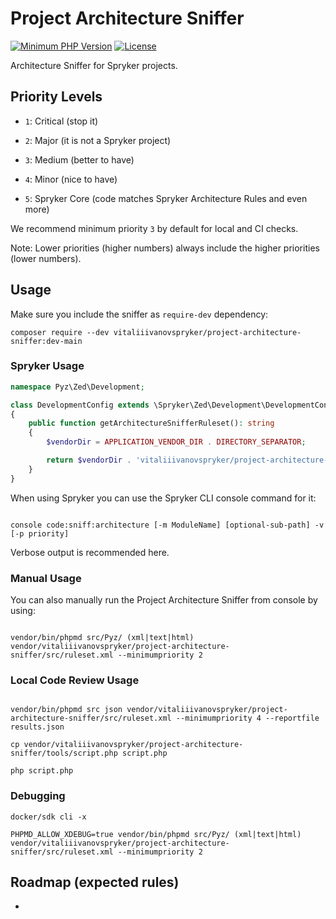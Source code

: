 # Project Architecture Sniffer

[//]: # ([![CI]&#40;https://github.com/spryker/architecture-sniffer/workflows/CI/badge.svg?branch=master&#41;]&#40;https://github.com/spryker/architecture-sniffer/actions/workflows/ci.yml&#41;)
[//]: # ([![Coverage]&#40;https://codecov.io/gh/spryker/architecture-sniffer/branch/master/graph/badge.svg?token=4AKCKMRg3G&#41;]&#40;https://codecov.io/gh/spryker/architecture-sniffer&#41;)
[//]: # ([![Latest Stable Version]&#40;https://poser.pugx.org/spryker/architecture-sniffer/v/stable.svg&#41;]&#40;https://packagist.org/packages/spryker/architecture-sniffer&#41;)
[![Minimum PHP Version](https://img.shields.io/badge/php-%3E%3D%208.0-8892BF.svg)](https://php.net/)
[![License](https://poser.pugx.org/spryker/architecture-sniffer/license.svg)](https://packagist.org/packages/spryker/architecture-sniffer)

[//]: # ([![Total Downloads]&#40;https://poser.pugx.org/spryker/architecture-sniffer/d/total.svg&#41;]&#40;https://packagist.org/packages/spryker/architecture-sniffer&#41;)

Architecture Sniffer for Spryker projects.


## Priority Levels


- `1`: Сritical (stop it)

- `2`: Major (it is not a Spryker project)

- `3`: Medium (better to have)

- `4`: Minor (nice to have)

- `5`: Spryker Core (code matches Spryker Architecture Rules and even more)


We recommend minimum priority `3` by default for local and CI checks.


Note: Lower priorities (higher numbers) always include the higher priorities (lower numbers).

## Usage

Make sure you include the sniffer as `require-dev` dependency:
```
composer require --dev vitaliiivanovspryker/project-architecture-sniffer:dev-main
```

### Spryker Usage

```php
namespace Pyz\Zed\Development;

class DevelopmentConfig extends \Spryker\Zed\Development\DevelopmentConfig
{
    public function getArchitectureSnifferRuleset(): string
    {
        $vendorDir = APPLICATION_VENDOR_DIR . DIRECTORY_SEPARATOR;

        return $vendorDir . 'vitaliiivanovspryker/project-architecture-sniffer/src/ruleset.xml';
    }
}
```

When using Spryker you can use the Spryker CLI console command for it:

```

console code:sniff:architecture [-m ModuleName] [optional-sub-path] -v [-p priority]

```

Verbose output is recommended here.


### Manual Usage

You can also manually run the Project Architecture Sniffer from console by using:

```

vendor/bin/phpmd src/Pyz/ (xml|text|html) vendor/vitaliiivanovspryker/project-architecture-sniffer/src/ruleset.xml --minimumpriority 2

```

### Local Code Review Usage

```

vendor/bin/phpmd src json vendor/vitaliiivanovspryker/project-architecture-sniffer/src/ruleset.xml --minimumpriority 4 --reportfile results.json

cp vendor/vitaliiivanovspryker/project-architecture-sniffer/tools/script.php script.php

php script.php

```

### Debugging

```
docker/sdk cli -x

PHPMD_ALLOW_XDEBUG=true vendor/bin/phpmd src/Pyz/ (xml|text|html) vendor/vitaliiivanovspryker/project-architecture-sniffer/src/ruleset.xml --minimumpriority 2

```

## Roadmap (expected rules)

-

[//]: # ()
[//]: # (Note: Lower priorities always include the higher priorities in the validation process.)

[//]: # ()
[//]: # (### Including the sniffer in PHPStorm)

[//]: # (Add a new custom ruleset under `Editor -> Inspections -> PHP -> PHP Mess Detector validation`.)

[//]: # (Name it `Architecture Sniffer` for example.)

[//]: # ()
[//]: # (The customer ruleset is defined in `vendor/spryker/architecture-sniffer/src/ruleset.xml`)

[//]: # ()
[//]: # (### Check Mess Detector Settings)

[//]: # (Under `Framework & Languages -> PHP -> Mess Detector` you need to define the configuration and set the path to your phpmd &#40;vendor/bin/phpmd&#41;. Use local and run `Validate` to see if it works.)

[//]: # ()
[//]: # ()
[//]: # (## Writing new sniffs)

[//]: # (Add them to inside src folder and add tests in `tests` with the same folder structure.)

[//]: # (Don't forget to update `ruleset.xml`.)

[//]: # ()
[//]: # (Every sniff needs a description as full sentence:)

[//]: # (```php)

[//]: # (    protected const RULE = 'Every Foo needs Bar.';)

[//]: # ()
[//]: # (    /**)

[//]: # (     * @return string)

[//]: # (     */)

[//]: # (    public function getDescription&#40;&#41;: string)

[//]: # (    {)

[//]: # (        return static::RULE;)

[//]: # (    })

[//]: # (```)

[//]: # ()
[//]: # (Every sniff needs to implement either the `ClassAware`, `FunctionAware`, `InterfaceAware`, or `MethodAware` interface to be recognised.)

[//]: # (To validate that sniffer recognises your rule, check if your rule is listed in Zed UI > Maintenance > Architecture sniffer.)

[//]: # ()
[//]: # ()
[//]: # (Also note:)

[//]: # (- The rule names must be unique across the rulesets.)

[//]: # (- Each rule should contain only one "check".)

[//]: # (- Each rule always outputs also the reason &#40;violation&#41;, not just the occurrence.)

[//]: # ()
[//]: # (### Setup)

[//]: # (Run)

[//]: # (```)

[//]: # (./setup.sh)

[//]: # (```)

[//]: # (and)

[//]: # (```)

[//]: # (php composer.phar install)

[//]: # (```)

[//]: # ()
[//]: # (### Testing)

[//]: # (Don't forget to test your changes:)

[//]: # (```)

[//]: # (php phpunit.phar)

[//]: # (```)

[//]: # ()
[//]: # (### Running code-sniffer on this project)

[//]: # (Make sure this repository is Spryker coding standard conform:)

[//]: # (```)

[//]: # (php composer.phar cs-check)

[//]: # (```)

[//]: # (If you want to fix the fixable errors, use)

[//]: # (```)

[//]: # (php composer.phar cs-fix)

[//]: # (```)

[//]: # (Once everything is green you can make a PR with your changes.)
